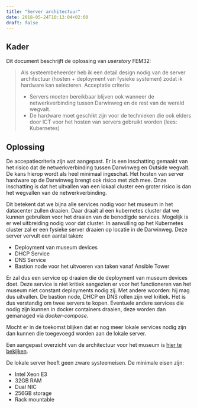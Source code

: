 ```yaml
---
title: "Server architectuur"
date: 2018-05-24T10:13:04+02:00
draft: false
---
```


## Kader
Dit document beschrijft de oplossing van *userstory* FEM32:

> Als systeembeheerder heb ik een detail design nodig van de server architectuur
> (hosten + deployment van fysieke systemen) zodat ik hardware kan selecteren.
> Acceptatie criteria:
> * Servers moeten bereikbaar blijven ook wanneer de netwerkverbinding tussen
>   Darwinweg en de rest van de wereld wegvalt.
> * De hardware moet geschikt zijn voor de technieken die ook elders door ICT
>   voor het hosten van servers gebruikt worden (lees: Kubernetes)

## Oplossing

De accepatiecriteria zijn wat aangepast. Er is een inschatting gemaakt van het
risico dat de netwerkverbinding tussen Darwinweg en Outside wegvalt. De kans
hierop wordt als heel minimaal ingeschat. Het hosten van server hardware op de
Darwinweg brengt ook risico met zich mee. Onze inschatting is dat het uitvallen
van een lokaal cluster een groter risico is dan het wegvallen van de
netwerkverbinding.

Dit betekent dat we bijna alle services nodig voor het museum in het datacenter
zullen draaien. Daar draait al een kubernetes cluster dat we kunnen gebruiken
voor het draaien van de benodigde services. Mogelijk is er wel uitbreiding nodig
voor dat cluster. In aanvulling op het Kubernetes cluster zal er een fysieke
server draaien op locatie in de Darwinweg. Deze server vervult een aantal taken:

* Deployment van museum devices
* DHCP Service
* DNS Service
* Bastion node voor het uitvoeren van taken vanaf Ansible Tower

Er zal dus een service op draaien die de deployment van museum devices doet.
Deze service is niet kritiek aangezien er voor het functioneren van het museum
niet constant deployments nodig zij. Met andere woorden: hij mag dus uitvallen.
De bastion node, DHCP en DNS rollen zijn wel kritiek. Het is dus verstandig om
twee servers te kopen. Eventuele andere services die nodig zijn kunnen in docker
containers draaien, deze worden dan gemanaged via *docker-compose*.

Mocht er in de toekomst blijken dat er nog meer lokale services nodig zijn
dan kunnen die toegevoegd worden aan de lokale server.

Een aangepast overzicht van de architectuur voor het museum is [hier te
bekijken](https://www.draw.io/?lightbox=1&highlight=0000ff&edit=_blank&layers=1&nav=1&title=Concept%20architectuur#Uhttps%3A%2F%2Fdrive.google.com%2Fa%2Fnaturalis.nl%2Fuc%3Fid%3D1RomBQh7ZkrwinCGtg_9AVVreia6EF595%26export%3Ddownload).

De lokale server heeft geen zware systeemeisen. De minimale eisen zijn:

* Intel Xeon E3
* 32GB RAM
* Dual NIC
* 256GB storage
* Rack mountable
